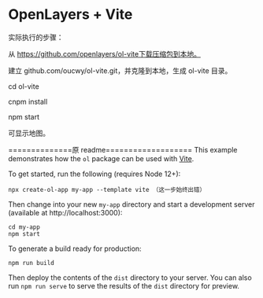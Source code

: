 # OpenLayers + Vite

实际执行的步骤：

从 https://github.com/openlayers/ol-vite下载压缩包到本地。

建立 github.com/oucwy/ol-vite.git，并克隆到本地，生成 ol-vite 目录。

cd ol-vite

cnpm install

npm start

可显示地图。

==============原 readme===================
This example demonstrates how the `ol` package can be used with [Vite](https://vitejs.dev/).

To get started, run the following (requires Node 12+):

    npx create-ol-app my-app --template vite （这一步始终出错）

Then change into your new `my-app` directory and start a development server (available at http://localhost:3000):

    cd my-app
    npm start

To generate a build ready for production:

    npm run build

Then deploy the contents of the `dist` directory to your server. You can also run `npm run serve` to serve the results of the `dist` directory for preview.
